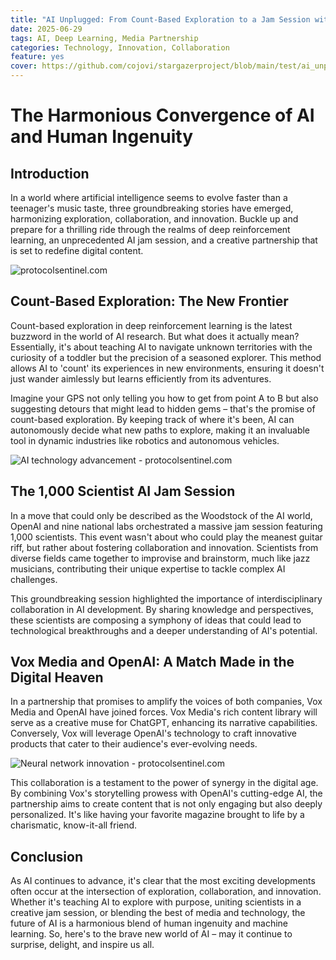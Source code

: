 ```yaml
---
title: "AI Unplugged: From Count-Based Exploration to a Jam Session with Vox"
date: 2025-06-29
tags: AI, Deep Learning, Media Partnership
categories: Technology, Innovation, Collaboration
feature: yes
cover: https://github.com/cojovi/stargazerproject/blob/main/test/ai_unplugged_main.png?raw=true
---
```


# The Harmonious Convergence of AI and Human Ingenuity

## Introduction
In a world where artificial intelligence seems to evolve faster than a teenager's music taste, three groundbreaking stories have emerged, harmonizing exploration, collaboration, and innovation. Buckle up and prepare for a thrilling ride through the realms of deep reinforcement learning, an unprecedented AI jam session, and a creative partnership that is set to redefine digital content.

<img src="https://github.com/cojovi/stargazerproject/blob/main/test/ai_unplugged_1.png?raw=true" alt="protocolsentinel.com">

## Count-Based Exploration: The New Frontier
Count-based exploration in deep reinforcement learning is the latest buzzword in the world of AI research. But what does it actually mean? Essentially, it's about teaching AI to navigate unknown territories with the curiosity of a toddler but the precision of a seasoned explorer. This method allows AI to 'count' its experiences in new environments, ensuring it doesn't just wander aimlessly but learns efficiently from its adventures.

Imagine your GPS not only telling you how to get from point A to B but also suggesting detours that might lead to hidden gems – that's the promise of count-based exploration. By keeping track of where it's been, AI can autonomously decide what new paths to explore, making it an invaluable tool in dynamic industries like robotics and autonomous vehicles.

<img src="https://github.com/cojovi/stargazerproject/blob/main/test/ai_unplugged_2.png?raw=true" alt="AI technology advancement - protocolsentinel.com">

## The 1,000 Scientist AI Jam Session
In a move that could only be described as the Woodstock of the AI world, OpenAI and nine national labs orchestrated a massive jam session featuring 1,000 scientists. This event wasn't about who could play the meanest guitar riff, but rather about fostering collaboration and innovation. Scientists from diverse fields came together to improvise and brainstorm, much like jazz musicians, contributing their unique expertise to tackle complex AI challenges.

This groundbreaking session highlighted the importance of interdisciplinary collaboration in AI development. By sharing knowledge and perspectives, these scientists are composing a symphony of ideas that could lead to technological breakthroughs and a deeper understanding of AI's potential.

## Vox Media and OpenAI: A Match Made in the Digital Heaven
In a partnership that promises to amplify the voices of both companies, Vox Media and OpenAI have joined forces. Vox Media's rich content library will serve as a creative muse for ChatGPT, enhancing its narrative capabilities. Conversely, Vox will leverage OpenAI's technology to craft innovative products that cater to their audience's ever-evolving needs.

<img src="https://github.com/cojovi/stargazerproject/blob/main/test/ai_unplugged_3.png?raw=true" alt="Neural network innovation - protocolsentinel.com">

This collaboration is a testament to the power of synergy in the digital age. By combining Vox's storytelling prowess with OpenAI's cutting-edge AI, the partnership aims to create content that is not only engaging but also deeply personalized. It's like having your favorite magazine brought to life by a charismatic, know-it-all friend.

## Conclusion
As AI continues to advance, it's clear that the most exciting developments often occur at the intersection of exploration, collaboration, and innovation. Whether it's teaching AI to explore with purpose, uniting scientists in a creative jam session, or blending the best of media and technology, the future of AI is a harmonious blend of human ingenuity and machine learning. So, here's to the brave new world of AI – may it continue to surprise, delight, and inspire us all.
